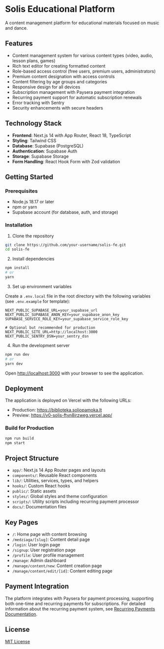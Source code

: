 # Solis Educational Platform

A content management platform for educational materials focused on music and dance.

## Features

- Content management system for various content types (video, audio, lesson plans, games)
- Rich text editor for creating formatted content
- Role-based access control (free users, premium users, administrators)
- Premium content designation with access controls
- Content filtering by age groups and categories
- Responsive design for all devices
- Subscription management with Paysera payment integration
- Recurring payment support for automatic subscription renewals
- Error tracking with Sentry
- Security enhancements with secure headers

## Technology Stack

- **Frontend**: Next.js 14 with App Router, React 18, TypeScript
- **Styling**: Tailwind CSS
- **Database**: Supabase (PostgreSQL)
- **Authentication**: Supabase Auth
- **Storage**: Supabase Storage
- **Form Handling**: React Hook Form with Zod validation

## Getting Started

### Prerequisites

- Node.js 18.17 or later
- npm or yarn
- Supabase account (for database, auth, and storage)

### Installation

1. Clone the repository

```bash
git clone https://github.com/your-username/solis-fe.git
cd solis-fe
```

2. Install dependencies

```bash
npm install
# or
yarn
```

3. Set up environment variables

Create a `.env.local` file in the root directory with the following variables (see `.env.example` for template):

```
NEXT_PUBLIC_SUPABASE_URL=your_supabase_url
NEXT_PUBLIC_SUPABASE_ANON_KEY=your_supabase_anon_key
SUPABASE_SERVICE_ROLE_KEY=your_supabase_service_role_key

# Optional but recommended for production
NEXT_PUBLIC_SITE_URL=http://localhost:3000
NEXT_PUBLIC_SENTRY_DSN=your_sentry_dsn
```

4. Run the development server

```bash
npm run dev
# or
yarn dev
```

Open [http://localhost:3000](http://localhost:3000) with your browser to see the application.

## Deployment

The application is deployed on Vercel with the following URLs:
- Production: https://biblioteka.soliopamoka.lt
- Preview: https://v0-solis-ftyn8irzweg.vercel.app/

### Build for Production

```bash
npm run build
npm start
```

## Project Structure

- `app/`: Next.js 14 App Router pages and layouts
- `components/`: Reusable React components
- `lib/`: Utilities, services, types, and helpers
- `hooks/`: Custom React hooks
- `public/`: Static assets
- `styles/`: Global styles and theme configuration
- `scripts/`: Utility scripts including recurring payment processor
- `docs/`: Documentation files

## Key Pages

- `/`: Home page with content browsing
- `/medziaga/[slug]`: Content detail page
- `/login`: User login page
- `/signup`: User registration page
- `/profile`: User profile management
- `/manage`: Admin dashboard
- `/manage/content/new`: Content creation page
- `/manage/content/edit/[id]`: Content editing page

## Payment Integration

The platform integrates with Paysera for payment processing, supporting both one-time and recurring payments for subscriptions. For detailed information about the recurring payment system, see [Recurring Payments Documentation](docs/RECURRING_PAYMENTS.md).

## License

[MIT License](LICENSE)